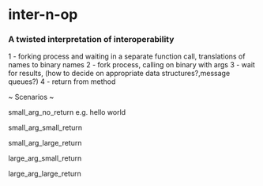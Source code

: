 # inter-n-op
### A twisted interpretation of interoperability

1 - forking process and waiting in a separate function call, translations of names to binary names
2 - fork process, calling on binary with args
3 - wait for results, (how to decide on appropriate data structures?,message queues?)
4 - return from method


~ Scenarios ~

small_arg_no_return e.g. hello world

small_arg_small_return

small_arg_large_return

large_arg_small_return

large_arg_large_return

